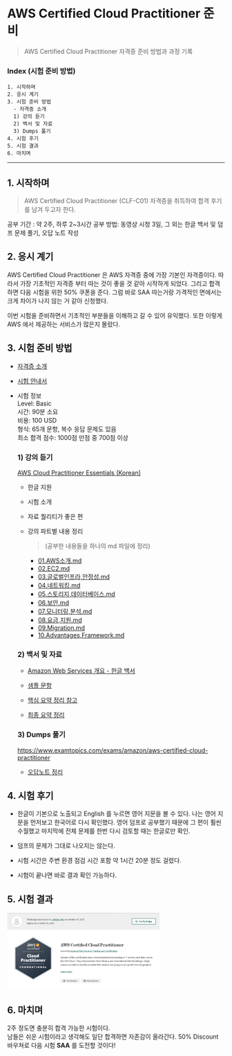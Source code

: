 AWS Certified Cloud Practitioner 준비   
===================================
> AWS Certified Cloud Practitioner 자격증 준비 방법과 과정 기록

### Index (시험 준비 방법)
```
1. 시작하며
2. 응시 계기
3. 시험 준비 방법
  - 자격증 소개
  1) 강의 듣기
  2) 백서 및 자료
  3) Dumps 풀기
4. 시험 후기
5. 시험 결과
6. 마치며
```
- - -
## 1. 시작하며   
> AWS Certified Cloud Practitioner (CLF-C01) 자격증을 취득하여 합격 후기를 남겨 두고자 한다.   

공부 기간 : 약 2주, 하루 2~3시간
공부 방법: 동영상 시청 3일, 그 외는 한글 백서 및 덤프 문제 풀기, 오답 노트 작성


## 2. 응시 계기   
AWS Certified Cloud Practitioner 은 AWS 자격증 중에 가장 기본인 자격증이다. 따라서 가장 기초적인 자격증 부터 따는 것이 좋을 것 같아 시작하게 되었다. 그리고 합격하면 다음 시험을 위한 50% 쿠폰을 준다. 그럼 바로 SAA 따는거랑 가격적인 면에서는 크게 차이가 나지 않는 거 같아 신청했다.

이번 시험을 준비하면서 기초적인 부분들을 이해하고 갈 수 있어 유익했다. 또한 이렇게 AWS 에서 제공하는 서비스가 많은지 몰랐다.

## 3. 시험 준비 방법   
- [자격증 소개](https://aws.amazon.com/ko/certification/certified-cloud-practitioner/)

- [시험 안내서](https://d1.awsstatic.com/ko_KR/training-and-certification/docs-cloud-practitioner/AWS-Certified-Cloud-Practitioner_Exam-Guide.pdf)


- 시험 정보   
Level: Basic   
시간: 90분 소요   
비용: 100 USD   
형식: 65개 문항, 복수 응답 문제도 있음   
최소 합격 점수: 1000점 만점 중 700점 이상

    ### 1) 강의 듣기   
    [AWS Cloud Practitioner Essentials (Korean)](https://explore.skillbuilder.aws/learn/course/1928/play/6248/aws-cloud-Practitioner-essentials-korean)
    - 한글 지원

    - 시험 소개

    - 자료 퀄리티가 좋은 편

    - 강의 파트별 내용 정리 
        > (공부한 내용들을 하나의 md 파일에 정리)   

        - [01.AWS소개.md](https://github.com/Hakunam97/TIL/blob/master/AWS/AWS_Certified_Cloud_Practitioner/01.AWS%EC%86%8C%EA%B0%9C.md)
        - [02.EC2.md](https://github.com/Hakunam97/TIL/blob/master/AWS/AWS_Certified_Cloud_Practitioner/02.EC2.md)
        - [03.글로벌인프라,안정성.md](https://github.com/Hakunam97/TIL/blob/master/AWS/AWS_Certified_Cloud_Practitioner/03.%EA%B8%80%EB%A1%9C%EB%B2%8C%EC%9D%B8%ED%94%84%EB%9D%BC%2C%EC%95%88%EC%A0%95%EC%84%B1.md)
        - [04.네트워킹.md](https://github.com/Hakunam97/TIL/blob/master/AWS/AWS_Certified_Cloud_Practitioner/04.%EB%84%A4%ED%8A%B8%EC%9B%8C%ED%82%B9.md)
        - [05.스토리지,데이터베이스.md](https://github.com/Hakunam97/TIL/blob/master/AWS/AWS_Certified_Cloud_Practitioner/05.%EC%8A%A4%ED%86%A0%EB%A6%AC%EC%A7%80%2C%EB%8D%B0%EC%9D%B4%ED%84%B0%EB%B2%A0%EC%9D%B4%EC%8A%A4.md)
        - [06.보안.md](https://github.com/Hakunam97/TIL/blob/master/AWS/AWS_Certified_Cloud_Practitioner/06.%EB%B3%B4%EC%95%88.md)
        - [07.모니터링,분석.md](https://github.com/Hakunam97/TIL/blob/master/AWS/AWS_Certified_Cloud_Practitioner/07.%EB%AA%A8%EB%8B%88%ED%84%B0%EB%A7%81%2C%EB%B6%84%EC%84%9D.md)
        - [08.요금,지원.md](https://github.com/Hakunam97/TIL/blob/master/AWS/AWS_Certified_Cloud_Practitioner/08.%EC%9A%94%EA%B8%88%2C%EC%A7%80%EC%9B%90.md)
        - [09.Migration.md](https://github.com/Hakunam97/TIL/blob/master/AWS/AWS_Certified_Cloud_Practitioner/09.%EB%A7%88%EC%9D%B4%EA%B7%B8%EB%A0%88%EC%9D%B4%EC%85%98%2C%ED%98%81%EC%8B%A0.md)
        - [10.Advantages,Framework.md](https://github.com/Hakunam97/TIL/blob/master/AWS/AWS_Certified_Cloud_Practitioner/10.%EC%9D%B4%EC%A0%90%2C%ED%94%84%EB%A0%88%EC%9E%84%EC%9B%8C%ED%81%AC.md)

    ### 2) 백서 및 자료
    - [Amazon Web Services 개요 - 한글 백서](https://d1.awsstatic.com/whitepapers/ko_KR/aws-overview.pdf)

    - [샘플 문항](https://d1.awsstatic.com/training-and-certification/docs-cloud-practitioner/AWS-Certified-Cloud-Practitioner_Sample-Questions.pdf)

    - [핵심 요약 정리 참고](https://tbvjrornfl.tistory.com/188)

    - [최종 요약 정리](https://github.com/Hakunam97/TIL/blob/master/AWS/AWS_Certified_Cloud_Practitioner/%EC%B5%9C%EC%A2%85%20%EC%A0%95%EB%A6%AC.md)

    ### 3) Dumps 풀기
    https://www.examtopics.com/exams/amazon/aws-certified-cloud-practitioner   
    - [오답노트 정리](https://github.com/Hakunam97/TIL/blob/master/AWS/AWS_Certified_Cloud_Practitioner/%EC%98%A4%EB%8B%B5%EB%85%B8%ED%8A%B8.md)


## 4. 시험 후기
- 한글이 기본으로 노출되고 English 를 누르면 영어 지문을 볼 수 있다. 나는 영어 지문을 먼저보고 한국어로 다시 확인했다. 영어 덤프로 공부했기 때문에 그 편이 훨씬 수월했고 마지막에 전체 문제를 한번 다시 검토할 때는 한글로만 확인.

- 덤프의 문제가 그대로 나오지는 않는다.

- 시험 시간은 주변 환경 점검 시간 포함 약 1시간 20분 정도 걸렸다.

- 시험이 끝나면 바로 결과 확인 가능하다.

## 5. 시험 결과
<img src="https://github.com/Hakunam97/TIL/blob/master/AWS/images/CCP.PNG" width="70%" height="50%">

## 6. 마치며
2주 정도면 충분히 합격 가능한 시험이다.   
남들은 쉬운 시험이라고 생각해도 일단 합격하면 자존감이 올라간다. 50% Discount 바우쳐로 다음 시험 **SAA** 를 도전할 것이다!
